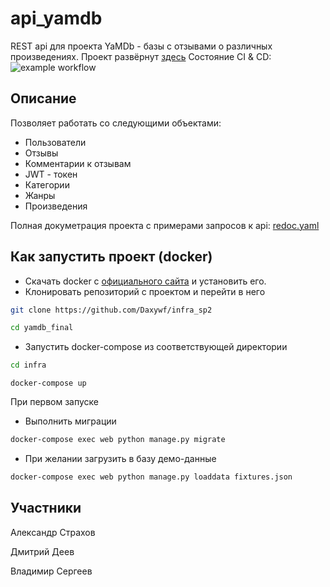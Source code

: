 # api_yamdb
REST api для проекта YaMDb - базы с отзывами о различных произведениях.
Проект развёрнут [здесь](84.201.162.31)
Состояние CI & CD: ![example workflow](https://github.com/Daxywf/yamdb_final/actions/workflows/main.yml/badge.svg)

## Описание
Позволяет работать со следующими объектами:
- Пользователи
- Отзывы
- Комментарии к отзывам
- JWT - токен
- Категории
- Жанры
- Произведения

Полная докуметрация проекта с примерами запросов к api: [redoc.yaml](https://github.com/Daxywf/api_yamdb/blob/master/api_yamdb/static/redoc.yaml)

## Как запустить проект (docker)
- Скачать docker с [официального сайта](https://www.docker.com/products/docker-desktop) и установить его.
- Клонировать репозиторий с проектом и перейти в него 
```bash
git clone https://github.com/Daxywf/infra_sp2
```
```bash
cd yamdb_final
```
- Запустить docker-compose из соответствующей директории
```bash
cd infra 
```
```
docker-compose up
```

При первом запуске
- Выполнить миграции
```bash
docker-compose exec web python manage.py migrate
```
- При желании загрузить в базу демо-данные
```bash
docker-compose exec web python manage.py loaddata fixtures.json
```

## Участники

Александр Страхов

Дмитрий Деев

Владимир Сергеев
